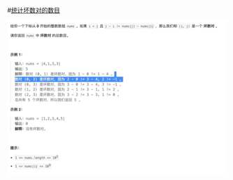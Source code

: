 #[统计坏数对的数目](https://leetcode.cn/problems/count-number-of-bad-pairs/description/)

<img src="./question.jpg" alt="统计坏数对的数目"/>

